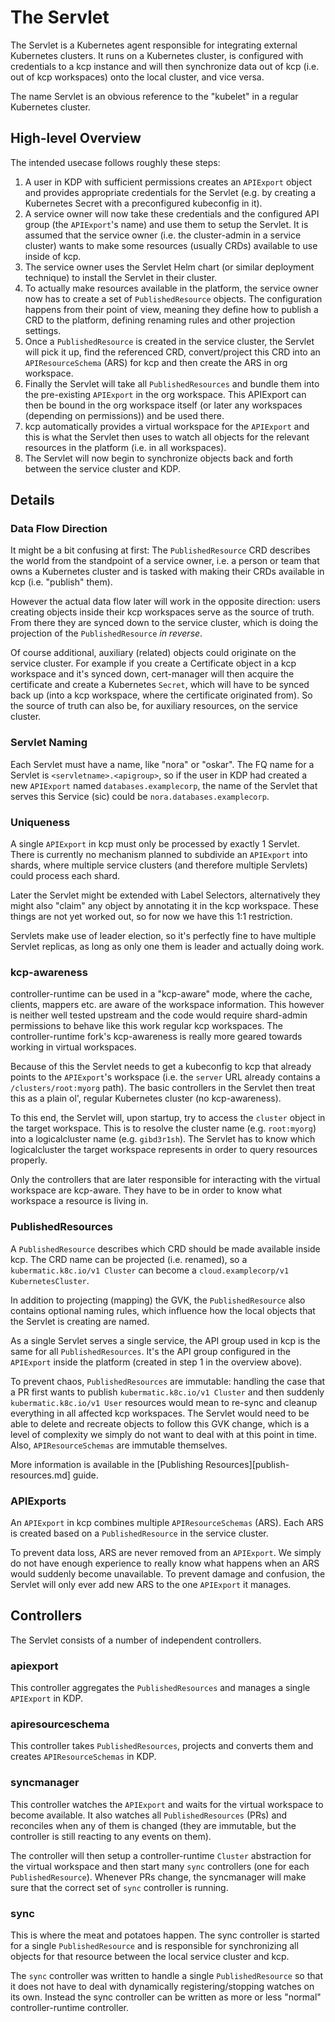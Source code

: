 # The Servlet

The Servlet is a Kubernetes agent responsible for integrating external Kubernetes clusters.
It runs on a Kubernetes cluster, is configured with credentials to a kcp instance and will then
synchronize data out of kcp (i.e. out of kcp workspaces) onto the local cluster, and vice versa.

The name Servlet is an obvious reference to the "kubelet" in a regular Kubernetes cluster.

## High-level Overview

The intended usecase follows roughly these steps:

1. A user in KDP with sufficient permissions creates an `APIExport` object and provides appropriate
   credentials for the Servlet (e.g. by creating a Kubernetes Secret with a preconfigured kubeconfig
   in it).
3. A service owner will now take these credentials and the configured API group (the `APIExport`'s
   name) and use them to setup the Servlet. It is assumed that the service owner (i.e. the
   cluster-admin in a service cluster) wants to make some resources (usually CRDs) available to use
   inside of kcp.
4. The service owner uses the Servlet Helm chart (or similar deployment technique) to install the
   Servlet in their cluster.
5. To actually make resources available in the platform, the service owner now has to create a
   set of `PublishedResource` objects. The configuration happens from their point of view, meaning
   they define how to publish a CRD to the platform, defining renaming rules and other projection
   settings.
6. Once a `PublishedResource` is created in the service cluster, the Servlet will pick it up,
   find the referenced CRD, convert/project this CRD into an `APIResourceSchema` (ARS) for kcp and
   then create the ARS in org workspace.
7. Finally the Servlet will take all `PublishedResources` and bundle them into the pre-existing
   `APIExport` in the org workspace. This APIExport can then be bound in the org workspace itself
   (or later any workspaces (depending on permissions)) and be used there.
8. kcp automatically provides a virtual workspace for the `APIExport` and this is what the Servlet
   then uses to watch all objects for the relevant resources in the platform (i.e. in all workspaces).
9. The Servlet will now begin to synchronize objects back and forth between the service cluster
   and KDP.

## Details

### Data Flow Direction

It might be a bit confusing at first: The `PublishedResource` CRD describes the world from the
standpoint of a service owner, i.e. a person or team that owns a Kubernetes cluster and is tasked
with making their CRDs available in kcp (i.e. "publish" them).

However the actual data flow later will work in the opposite direction: users creating objects inside
their kcp workspaces serve as the source of truth. From there they are synced down to the service
cluster, which is doing the projection of the `PublishedResource` _in reverse_.

Of course additional, auxiliary (related) objects could originate on the service cluster. For example
if you create a Certificate object in a kcp workspace and it's synced down, cert-manager will then
acquire the certificate and create a Kubernetes `Secret`, which will have to be synced back up (into
a kcp workspace, where the certificate originated from). So the source of truth can also be, for
auxiliary resources, on the service cluster.

### Servlet Naming

Each Servlet must have a name, like "nora" or "oskar". The FQ name for a Servlet is
`<servletname>.<apigroup>`, so if the user in KDP had created a new `APIExport` named
`databases.examplecorp`, the name of the Servlet that serves this Service (sic) could be
`nora.databases.examplecorp`.

### Uniqueness

A single `APIExport` in kcp must only be processed by exactly 1 Servlet. There is currently no
mechanism planned to subdivide an `APIExport` into shards, where multiple service clusters (and
therefore multiple Servlets) could process each shard.

Later the Servlet might be extended with Label Selectors, alternatively they might also "claim" any
object by annotating it in the kcp workspace. These things are not yet worked out, so for now we have
this 1:1 restriction.

Servlets make use of leader election, so it's perfectly fine to have multiple Servlet replicas, as
long as only one them is leader and actually doing work.

### kcp-awareness

controller-runtime can be used in a "kcp-aware" mode, where the cache, clients, mappers etc. are
aware of the workspace information. This however is neither well tested upstream and the code would
require shard-admin permissions to behave like this work regular kcp workspaces. The controller-runtime
fork's kcp-awareness is really more geared towards working in virtual workspaces.

Because of this the Servlet needs to get a kubeconfig to kcp that already points to the `APIExport`'s
workspace (i.e. the `server` URL already contains a `/clusters/root:myorg` path). The basic
controllers in the Servlet then treat this as a plain ol', regular Kubernetes cluster
(no kcp-awareness).

To this end, the Servlet will, upon startup, try to access the `cluster` object in the target
workspace. This is to resolve the cluster name (e.g. `root:myorg`) into a logicalcluster name (e.g.
`gibd3r1sh`). The Servlet has to know which logicalcluster the target workspace represents in order
to query resources properly.

Only the controllers that are later responsible for interacting with the virtual workspace are
kcp-aware. They have to be in order to know what workspace a resource is living in.

### PublishedResources

A `PublishedResource` describes which CRD should be made available inside kcp. The CRD name can be
projected (i.e. renamed), so a `kubermatic.k8c.io/v1 Cluster` can become a
`cloud.examplecorp/v1 KubernetesCluster`.

In addition to projecting (mapping) the GVK, the `PublishedResource` also contains optional naming
rules, which influence how the local objects that the Servlet is creating are named.

As a single Servlet serves a single service, the API group used in kcp is the same for all
`PublishedResources`. It's the API group configured in the `APIExport` inside the platform (created
in step 1 in the overview above).

To prevent chaos, `PublishedResources` are immutable: handling the case that a PR first wants to
publish `kubermatic.k8c.io/v1 Cluster` and then suddenly `kubermatic.k8c.io/v1 User` resources would
mean to re-sync and cleanup everything in all affected kcp workspaces. The Servlet would need to be
able to delete and recreate objects to follow this GVK change, which is a level of complexity we
simply do not want to deal with at this point in time. Also, `APIResourceSchemas` are immutable
themselves.

More information is available in the [Publishing Resources][publish-resources.md] guide.

### APIExports

An `APIExport` in kcp combines multiple `APIResourceSchemas` (ARS). Each ARS is created based on a
`PublishedResource` in the service cluster.

To prevent data loss, ARS are never removed from an `APIExport`. We simply do not have enough
experience to really know what happens when an ARS would suddenly become unavailable. To prevent
damage and confusion, the Servlet will only ever add new ARS to the one `APIExport` it manages.

## Controllers

The Servlet consists of a number of independent controllers.

### apiexport

This controller aggregates the `PublishedResources` and manages a single `APIExport` in KDP.

### apiresourceschema

This controller takes `PublishedResources`, projects and converts them and creates `APIResourceSchemas`
in KDP.

### syncmanager

This controller watches the `APIExport` and waits for the virtual workspace to become available. It
also watches all `PublishedResources` (PRs) and reconciles when any of them is changed (they are
immutable, but the controller is still reacting to any events on them).

The controller will then setup a controller-runtime `Cluster` abstraction for the virtual workspace
and then start many `sync` controllers (one for each `PublishedResource`). Whenever PRs change, the
syncmanager will make sure that the correct set of `sync` controller is running.

### sync

This is where the meat and potatoes happen. The sync controller is started for a single
`PublishedResource` and is responsible for synchronizing all objects for that resource between the
local service cluster and kcp.

The `sync` controller was written to handle a single `PublishedResource` so that it does not have to
deal with dynamically registering/stopping watches on its own. Instead the sync controller can be
written as more or less "normal" controller-runtime controller.
